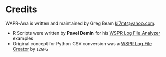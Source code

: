 # Credits

WAPR-Ana is written and maintained by Greg Beam <ki7mt@yahoo.com>.

- R Scripts were written by **Pavel Demin** for his [WSPR Log File Analyzer][] examples
- Original concept for Python CSV conversion was a [WSPR Log File Creator][] by `I2GPG`

[WSPR Log File Analyzer]: https://github.com/pavel-demin/wsprspots-analyzer
[WSPR Log File Creator]: http://wsprnet.org/drupal/node/6005


